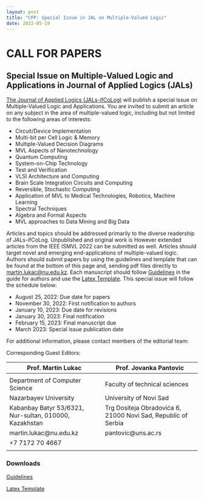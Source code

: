 ```yaml
---
layout: post
title: "CFP: Special Issue in JAL on Multiple-Valued Logic"
date: 2022-05-19
---
```



<h1>CALL FOR PAPERS</h1>

<h2>Special Issue on Multiple-Valued Logic and Applications in Journal of Applied Logics  (JALs)</h2>

[The Journal of Applied Logics (JALs-ifCoLog)](https://www.collegepublications.co.uk/ifcolog/) will publish a special issue on Multiple-Valued Logic and Applications. You are invited to submit an article on any subject in the area of multiple-valued logic, including but not limited to the following areas of interests:

- Circuit/Device Implementation    
- Multi-bit per Cell Logic & Memory
- Multiple-Valued Decision Diagrams
- MVL Aspects of Nanotechnology
- Quantum Computing
- System-on-Chip Technology
- Test and Verification
- VLSI Architecture and Computing
- Brain Scale Integration Circuits and Computing
- Reversible, Stochastic Computing
- Application of MVL to Medical Technologies, Robotics, Machine Learning
- Spectral Techniques
- Algebra and Formal Aspects
- MVL approaches to Data Mining and Big Data

Articles and topics should be addressed primarily to the diverse readership of JALs-ifCoLog. Unpublished and original work is However extended articles from the IEEE ISMVL 2022 can be submitted as well. Articles should target novel and emerging end-applications of multiple-valued logic. Authors should submit papers by using the guidelines and template that can be found at the bottom of this page and, sending pdf files directly to martin.lukac@nu.edu.kz. Each manuscript should follow [Guidelines](/docs/GuideForAuthors.pdf) in the guide for authors and use the [Latex Template](/docs/myifcolog.cls). This special issue will follow the schedule below:


- August 25, 2022: Due date for papers 
- November 30, 2022: First notification to authors
- January 10, 2023: Due date for revisions
- January 30, 2023: Final notification
- February 15, 2023: Final manuscript due
- March 2023: Special issue publication date 


For additional information, please contact members of the editorial team:

Corresponding Guest Editors:

<table>
<colgroup>
<col width="50%" />
<col width="50%" />
</colgroup>
<thead>
<tr class="header">
<th>Prof. Martin Lukac</th>
<th>Prof. Jovanka Pantovic</th>
</tr>
</thead>
<tbody>
<tr>
<td markdown="span"></td>
<td markdown="span"></td>
</tr>
<tr>
<td markdown="span">Department of Computer Science</td>
<td markdown="span">Faculty of technical sciences</td>
</tr>
<tr>
<td markdown="span">Nazarbayev University</td>
<td markdown="span">University of Novi Sad</td>
</tr>
<tr>
<td markdown="span">Kabanbay Batyr 53/6321, Nur-sultan, 010000, Kazakhstan</td>
<td markdown="span">Trg Dositeja Obradovića 6, 21000 Novi Sad, Republic of Serbia</td>
</tr>
<tr>
<td markdown="span">martin.lukac@nu.edu.kz</td>
<td markdown="span">pantovic@uns.ac.rs</td>
</tr>
<tr>
<td markdown="span">+7 7172 70 4667</td>
<td markdown="span"></td>
</tr>
<tr>
<td markdown="span"></td>
<td markdown="span"></td>
</tr>
</tbody>
</table>

<h3> Downloads</h3>



[Guidelines](/docs/GuideForAuthors.pdf)

[Latex Template](/docs/myifcolog.cls)
